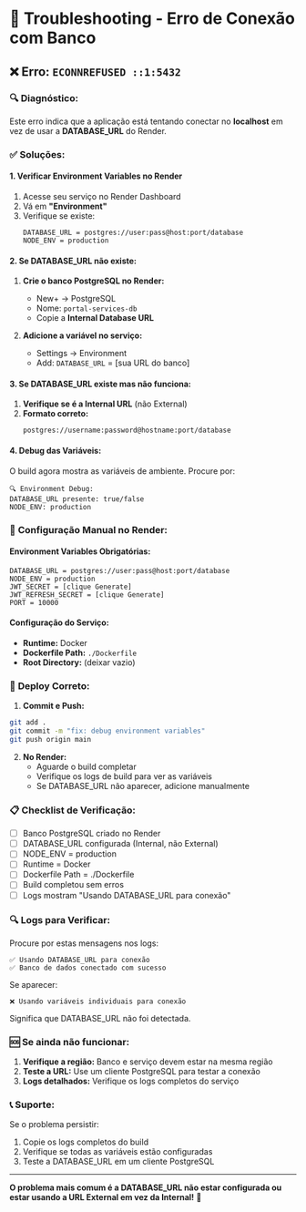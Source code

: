 # 🚨 Troubleshooting - Erro de Conexão com Banco

## ❌ **Erro: `ECONNREFUSED ::1:5432`**

### 🔍 **Diagnóstico:**
Este erro indica que a aplicação está tentando conectar no **localhost** em vez de usar a **DATABASE_URL** do Render.

### ✅ **Soluções:**

#### **1. Verificar Environment Variables no Render**

1. Acesse seu serviço no Render Dashboard
2. Vá em **"Environment"**
3. Verifique se existe:
   ```
   DATABASE_URL = postgres://user:pass@host:port/database
   NODE_ENV = production
   ```

#### **2. Se DATABASE_URL não existe:**

1. **Crie o banco PostgreSQL no Render:**
   - New+ → PostgreSQL
   - Nome: `portal-services-db`
   - Copie a **Internal Database URL**

2. **Adicione a variável no serviço:**
   - Settings → Environment
   - Add: `DATABASE_URL` = [sua URL do banco]

#### **3. Se DATABASE_URL existe mas não funciona:**

1. **Verifique se é a Internal URL** (não External)
2. **Formato correto:**
   ```
   postgres://username:password@hostname:port/database
   ```

#### **4. Debug das Variáveis:**

O build agora mostra as variáveis de ambiente. Procure por:
```
🔍 Environment Debug:
DATABASE_URL presente: true/false
NODE_ENV: production
```

### 🔧 **Configuração Manual no Render:**

#### **Environment Variables Obrigatórias:**
```
DATABASE_URL = postgres://user:pass@host:port/database
NODE_ENV = production
JWT_SECRET = [clique Generate]
JWT_REFRESH_SECRET = [clique Generate]
PORT = 10000
```

#### **Configuração do Serviço:**
- **Runtime:** Docker
- **Dockerfile Path:** `./Dockerfile`
- **Root Directory:** (deixar vazio)

### 🚀 **Deploy Correto:**

1. **Commit e Push:**
```bash
git add .
git commit -m "fix: debug environment variables"
git push origin main
```

2. **No Render:**
   - Aguarde o build completar
   - Verifique os logs de build para ver as variáveis
   - Se DATABASE_URL não aparecer, adicione manualmente

### 📋 **Checklist de Verificação:**

- [ ] Banco PostgreSQL criado no Render
- [ ] DATABASE_URL configurada (Internal, não External)
- [ ] NODE_ENV = production
- [ ] Runtime = Docker
- [ ] Dockerfile Path = ./Dockerfile
- [ ] Build completou sem erros
- [ ] Logs mostram "Usando DATABASE_URL para conexão"

### 🔍 **Logs para Verificar:**

Procure por estas mensagens nos logs:
```
✅ Usando DATABASE_URL para conexão
✅ Banco de dados conectado com sucesso
```

Se aparecer:
```
❌ Usando variáveis individuais para conexão
```
Significa que DATABASE_URL não foi detectada.

### 🆘 **Se ainda não funcionar:**

1. **Verifique a região:** Banco e serviço devem estar na mesma região
2. **Teste a URL:** Use um cliente PostgreSQL para testar a conexão
3. **Logs detalhados:** Verifique os logs completos do serviço

### 📞 **Suporte:**

Se o problema persistir:
1. Copie os logs completos do build
2. Verifique se todas as variáveis estão configuradas
3. Teste a DATABASE_URL em um cliente PostgreSQL

---

**O problema mais comum é a DATABASE_URL não estar configurada ou estar usando a URL External em vez da Internal!** 🎯
